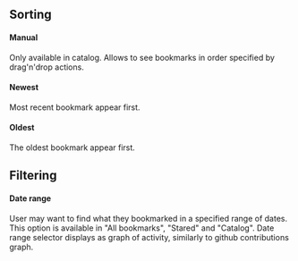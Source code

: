 ## Sorting

#### Manual

Only available in catalog. Allows to see bookmarks in order specified by drag'n'drop actions.

#### Newest

Most recent bookmark appear first.

#### Oldest

The oldest bookmark appear first.

## Filtering

#### Date range

User may want to find what they bookmarked in a specified range of dates. This option is available in "All bookmarks", "Stared" and "Catalog". Date range selector displays as graph of activity, similarly to github contributions graph.
